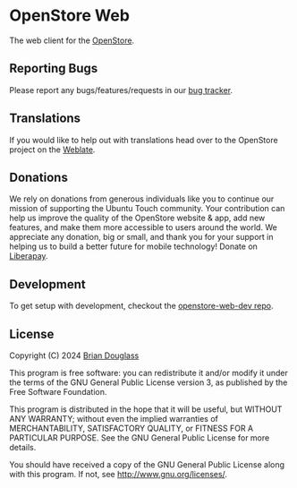 # OpenStore Web

The web client for the [OpenStore](https://open-store.io/).

## Reporting Bugs

Please report any bugs/features/requests in our [bug tracker](https://gitlab.com/theopenstore/openstore-meta/issues).

## Translations

If you would like to help out with translations head over to the OpenStore
project on the [Weblate](https://hosted.weblate.org/projects/open-store-io/).

## Donations

We rely on donations from generous individuals like you to continue our mission
of supporting the Ubuntu Touch community. Your contribution can help us improve
the quality of the OpenStore website & app, add new features, and make them more
accessible to users around the world. We appreciate any donation, big or small,
and thank you for your support in helping us to build a better future for mobile
technology! Donate on [Liberapay](https://liberapay.com/OpenStore/).

## Development

To get setup with development, checkout the
[openstore-web-dev repo](https://gitlab.com/theopenstore/openstore-web-dev).

## License

Copyright (C) 2024 [Brian Douglass](http://bhdouglass.com/)

This program is free software: you can redistribute it and/or modify it under the terms of the GNU General Public License version 3, as published
by the Free Software Foundation.

This program is distributed in the hope that it will be useful, but WITHOUT ANY WARRANTY; without even the implied warranties of MERCHANTABILITY, SATISFACTORY QUALITY, or FITNESS FOR A PARTICULAR PURPOSE.  See the GNU General Public License for more details.

You should have received a copy of the GNU General Public License along with this program.  If not, see <http://www.gnu.org/licenses/>.
